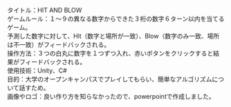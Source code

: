 タイトル：HIT AND BLOW<br>
ゲームルール：１～９の異なる数字からできた３桁の数字６ターン以内を当てるゲーム。<br>予測した数字に対して、Hit（数字と場所が一致）、Blow（数字のみ一致、場所は不一致）がフィードバックされる。<br>
操作方法：３つの白丸に数字を１つずつ入れ、赤いボタンをクリックすると結果がフィードバックされる。<br>
使用技術：Unity、C#<br>
目的：大学のオープンキャンパスでプレイしてもらい、簡単なアルゴリズムについて話すため。<br>
画像やロゴ：良い作り方を知らなかったので、powerpointで作成しました。<br>

